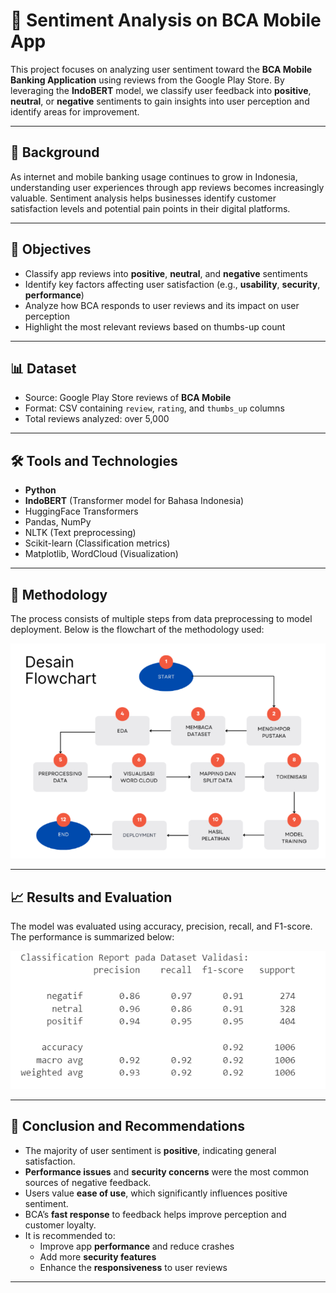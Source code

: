 # 📱 Sentiment Analysis on BCA Mobile App

This project focuses on analyzing user sentiment toward the **BCA Mobile Banking Application** using reviews from the Google Play Store. By leveraging the **IndoBERT** model, we classify user feedback into **positive**, **neutral**, or **negative** sentiments to gain insights into user perception and identify areas for improvement.

---

## 🧠 Background

As internet and mobile banking usage continues to grow in Indonesia, understanding user experiences through app reviews becomes increasingly valuable. Sentiment analysis helps businesses identify customer satisfaction levels and potential pain points in their digital platforms.

---

## 🎯 Objectives

- Classify app reviews into **positive**, **neutral**, and **negative** sentiments
- Identify key factors affecting user satisfaction (e.g., **usability**, **security**, **performance**)
- Analyze how BCA responds to user reviews and its impact on user perception
- Highlight the most relevant reviews based on thumbs-up count

---

## 📊 Dataset

- Source: Google Play Store reviews of **BCA Mobile**
- Format: CSV containing `review`, `rating`, and `thumbs_up` columns
- Total reviews analyzed: over 5,000

---

## 🛠️ Tools and Technologies

- **Python**
- **IndoBERT** (Transformer model for Bahasa Indonesia)
- HuggingFace Transformers
- Pandas, NumPy
- NLTK (Text preprocessing)
- Scikit-learn (Classification metrics)
- Matplotlib, WordCloud (Visualization)

---

## 🔁 Methodology
The process consists of multiple steps from data preprocessing to model deployment. Below is the flowchart of the methodology used:

![Methodology Flowchart](https://github.com/slviamrgrta/BCA-Sentiment-Analysis/blob/main/Metodologi.png)

---

## 📈 Results and Evaluation
The model was evaluated using accuracy, precision, recall, and F1-score. The performance is summarized below:

![Model Evaluation Report](https://github.com/slviamrgrta/BCA-Sentiment-Analysis/blob/main/Hasil.png)

---

## 🧾 Conclusion and Recommendations

- The majority of user sentiment is **positive**, indicating general satisfaction.
- **Performance issues** and **security concerns** were the most common sources of negative feedback.
- Users value **ease of use**, which significantly influences positive sentiment.
- BCA’s **fast response** to feedback helps improve perception and customer loyalty.
- It is recommended to:
  - Improve app **performance** and reduce crashes
  - Add more **security features**
  - Enhance the **responsiveness** to user reviews

---

